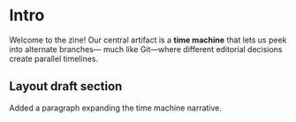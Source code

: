 # Intro

Welcome to the zine! Our central artifact is a **time machine** that lets us peek into alternate branches—
much like Git—where different editorial decisions create parallel timelines.

## Layout draft section

Added a paragraph expanding the time machine narrative.

